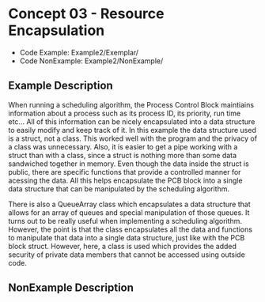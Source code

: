 # Concept 03 - Resource Encapsulation
* Code Example: Example2/Exemplar/
* Code NonExample: Example2/NonExample/

## Example Description
When running a scheduling algorithm, the Process Control Block maintiains information about a process such as its process ID, its priority, run time etc... All of this information can be nicely encapsulated into a data structure to easily modify and keep track of it. In this example the data structure used is a struct, not a class. This worked well with the program and the privacy of a class was unnecessary. Also, it is easier to get a pipe working with a struct than with a class, since a struct is nothing more than some data sandwiched together in memory. Even though the data inside the struct is public, there are specific functions that provide a controlled manner for acessing the data. All this helps encapsulate the PCB block into a single data structure that can be manipulated by the scheduling algorithm.

There is also a QueueArray class which encapsulates a data structure that allows for an array of queues and special manipulation of those queues. It turns out to be really useful when implementing a scheduling algorithm. However, the point is that the class encapsulates all the data and functions to manipulate that data into a single data structure, just like with the PCB block struct. However, here, a class is used which provides the added security of private data members that cannot be accessed using outside code.

## NonExample Description
